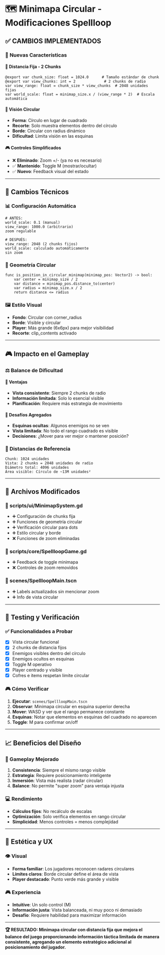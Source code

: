 # 🗺️ Minimapa Circular - Modificaciones Spellloop

## ✅ **CAMBIOS IMPLEMENTADOS**

### 🎯 **Nuevas Características**

#### **📐 Distancia Fija - 2 Chunks**
```gdscript
@export var chunk_size: float = 1024.0      # Tamaño estándar de chunk
@export var view_chunks: int = 2             # 2 chunks de radio
var view_range: float = chunk_size * view_chunks  # 2048 unidades fijas
var world_scale: float = minimap_size.x / (view_range * 2)  # Escala automática
```

#### **🔵 Visión Circular**
- **Forma**: Círculo en lugar de cuadrado
- **Recorte**: Solo muestra elementos dentro del círculo
- **Borde**: Circular con radius dinámico
- **Dificultad**: Limita visión en las esquinas

#### **🎮 Controles Simplificados**
- ❌ **Eliminado**: Zoom +/- (ya no es necesario)
- ✅ **Mantenido**: Toggle M (mostrar/ocultar)
- ✅ **Nuevo**: Feedback visual del estado

---

## 🔧 **Cambios Técnicos**

### **📊 Configuración Automática**
```gdscript
# ANTES:
world_scale: 0.1 (manual)
view_range: 1000.0 (arbitrario)
zoom regulable

# DESPUÉS:
view_range: 2048 (2 chunks fijos)
world_scale: calculado automáticamente
sin zoom
```

### **🎨 Geometría Circular**
```gdscript
func is_position_in_circular_minimap(minimap_pos: Vector2) -> bool:
    var center = minimap_size / 2
    var distance = minimap_pos.distance_to(center)
    var radius = minimap_size.x / 2
    return distance <= radius
```

### **🖼️ Estilo Visual**
- **Fondo**: Circular con corner_radius
- **Borde**: Visible y circular
- **Player**: Más grande (6x6px) para mejor visibilidad
- **Recorte**: clip_contents activado

---

## 🎮 **Impacto en el Gameplay**

### **⚖️ Balance de Dificultad**

#### **🎯 Ventajas**
- **Vista consistente**: Siempre 2 chunks de radio
- **Información limitada**: Solo lo esencial visible
- **Planificación**: Requiere más estrategia de movimiento

#### **🎲 Desafíos Agregados**
- **Esquinas ocultas**: Algunos enemigos no se ven
- **Vista limitada**: No todo el rango cuadrado es visible
- **Decisiones**: ¿Mover para ver mejor o mantener posición?

### **📏 Distancias de Referencia**
```
Chunk: 1024 unidades
Vista: 2 chunks = 2048 unidades de radio
Diámetro total: 4096 unidades
Área visible: Círculo de ~13M unidades²
```

---

## 🔄 **Archivos Modificados**

### **📝 scripts/ui/MinimapSystem.gd**
- ➕ Configuración de chunks fija
- ➕ Funciones de geometría circular
- ➕ Verificación circular para dots
- ➕ Estilo circular y borde
- ❌ Funciones de zoom eliminadas

### **📝 scripts/core/SpellloopGame.gd**
- ➕ Feedback de toggle minimapa
- ❌ Controles de zoom removidos

### **📝 scenes/SpellloopMain.tscn**
- ➕ Labels actualizados sin mencionar zoom
- ➕ Info de vista circular

---

## 🧪 **Testing y Verificación**

### **✅ Funcionalidades a Probar**
- [x] Vista circular funcional
- [x] 2 chunks de distancia fijos
- [x] Enemigos visibles dentro del círculo
- [x] Enemigos ocultos en esquinas
- [x] Toggle M operativo
- [x] Player centrado y visible
- [x] Cofres e items respetan límite circular

### **🎮 Cómo Verificar**
1. **Ejecutar**: `scenes/SpellloopMain.tscn`
2. **Observar**: Minimapa circular en esquina superior derecha
3. **Mover**: WASD y ver que el rango permanece constante
4. **Esquinas**: Notar que elementos en esquinas del cuadrado no aparecen
5. **Toggle**: M para confirmar on/off

---

## 📈 **Beneficios del Diseño**

### **🎯 Gameplay Mejorado**
1. **Consistencia**: Siempre el mismo rango visible
2. **Estrategia**: Requiere posicionamiento inteligente
3. **Inmersión**: Vista más realista (radar circular)
4. **Balance**: No permite "super zoom" para ventaja injusta

### **💻 Rendimiento**
- **Cálculos fijos**: No recálculo de escalas
- **Optimización**: Solo verifica elementos en rango circular
- **Simplicidad**: Menos controles = menos complejidad

---

## 🎨 **Estética y UX**

### **👁️ Visual**
- **Forma familiar**: Los jugadores reconocen radares circulares
- **Límites claros**: Borde circular define el área de vista
- **Player destacado**: Punto verde más grande y visible

### **🎮 Experiencia**
- **Intuitive**: Un solo control (M)
- **Información justa**: Vista balanceada, ni muy poco ni demasiado
- **Desafío**: Requiere habilidad para maximizar información

---

**🏆 RESULTADO: Minimapa circular con distancia fija que mejora el balance del juego proporcionando información táctica limitada de manera consistente, agregando un elemento estratégico adicional al posicionamiento del jugador.**